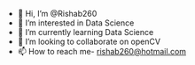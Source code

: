 - 👋 Hi, I’m @Rishab260
- 👀 I’m interested in Data Science
- 🌱 I’m currently learning Data Science
- 💞️ I’m looking to collaborate on openCV
- 📫 How to reach me- rishab260@hotmail.com

<!---
Rishab260/Rishab260 is a ✨ special ✨ repository because its `README.md` (this file) appears on your GitHub profile.
You can click the Preview link to take a look at your changes.
--->
